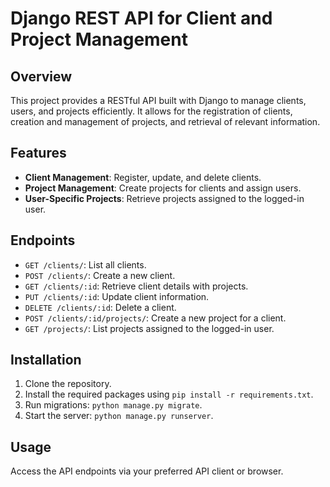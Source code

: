 # Django REST API for Client and Project Management

## Overview
This project provides a RESTful API built with Django to manage clients, users, and projects efficiently. It allows for the registration of clients, creation and management of projects, and retrieval of relevant information.

## Features
- **Client Management**: Register, update, and delete clients.
- **Project Management**: Create projects for clients and assign users.
- **User-Specific Projects**: Retrieve projects assigned to the logged-in user.

## Endpoints
- `GET /clients/`: List all clients.
- `POST /clients/`: Create a new client.
- `GET /clients/:id`: Retrieve client details with projects.
- `PUT /clients/:id`: Update client information.
- `DELETE /clients/:id`: Delete a client.
- `POST /clients/:id/projects/`: Create a new project for a client.
- `GET /projects/`: List projects assigned to the logged-in user.

## Installation
1. Clone the repository.
2. Install the required packages using `pip install -r requirements.txt`.
3. Run migrations: `python manage.py migrate`.
4. Start the server: `python manage.py runserver`.

## Usage
Access the API endpoints via your preferred API client or browser.

